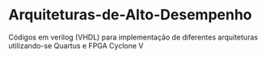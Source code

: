 # Arquiteturas-de-Alto-Desempenho
Códigos em verilog (VHDL) para implementação de diferentes arquiteturas utilizando-se Quartus e FPGA Cyclone V
